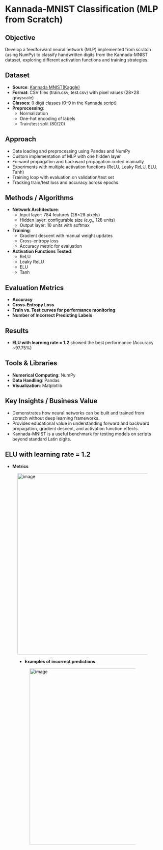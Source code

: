 # Kannada-MNIST Classification (MLP from Scratch)

## Objective
Develop a feedforward neural network (MLP) implemented from scratch (using NumPy) to classify handwritten digits from the Kannada-MNIST dataset, exploring different activation functions and training strategies.

## Dataset
- **Source**: [Kannada MNIST(Kaggle)](https://www.kaggle.com/c/Kannada-MNIST?utm_source=chatgpt.com)
- **Format**: CSV files (train.csv, test.csv) with pixel values (28×28 grayscale)
- **Classes**: 0 digit classes (0–9 in the Kannada script)
- **Preprocessing**:
    - Normalization
    - One-hot encoding of labels
    - Train/test split (80/20)

## Approach
- Data loading and preprocessing using Pandas and NumPy
- Custom implementation of MLP with one hidden layer
- Forward propagation and backward propagation coded manually
- Experiments with multiple activation functions (ReLU, Leaky ReLU, ELU, Tanh)
- Training loop with evaluation on validation/test set
- Tracking train/test loss and accuracy across epochs

## Methods / Algorithms
- **Network Architecture**:
  - Input layer: 784 features (28×28 pixels)
  - Hidden layer: configurable size (e.g., 128 units)
  - Output layer: 10 units with softmax
- **Training**:
  - Gradient descent with manual weight updates
  - Cross-entropy loss
  - Accuracy metric for evaluation
- **Activation Functions Tested**:
  - ReLU
  - Leaky ReLU
  - ELU
  - Tanh

## Evaluation Metrics
- **Accuracy**
- **Cross-Entropy Loss**
- **Train vs. Test curves for performance monitoring**
- **Number of Incorrect Predicting Labels**

## Results
- **ELU with learning rate = 1.2** showed the best performance (Accuracy ~97.75%)
  
## Tools & Libraries
- **Numerical Computing**: NumPy
- **Data Handling**: Pandas
- **Visualization**: Matplotlib

## Key Insights / Business Value
- Demonstrates how neural networks can be built and trained from scratch without deep learning frameworks.
- Provides educational value in understanding forward and backward propagation, gradient descent, and activation function effects.
- Kannada-MNIST is a useful benchmark for testing models on scripts beyond standard Latin digits.

## ELU with learning rate = 1.2 
- **Metrics**
<Figure size 600x600 with 2 Axes><img width="590" height="590" alt="image" src="https://github.com/user-attachments/assets/60207191-7962-4da2-8474-33272f1dd112" />

  - **Examples of incorrect predictions**
<Figure size 800x600 with 6 Axes><img width="790" height="574" alt="image" src="https://github.com/user-attachments/assets/5390bf3c-0afa-48d9-83a9-91a3ef60b31d" />

